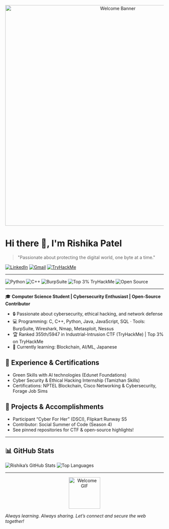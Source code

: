 <p align="center">
  <img src="https://your-banner-link.png" alt="Welcome Banner" width="700">
</p>

# Hi there 👋, I'm Rishika Patel

> "Passionate about protecting the digital world, one byte at a time."

[![LinkedIn](https://img.shields.io/badge/LinkedIn-0077B5?style=for-the-badge&logo=linkedin&logoColor=white)](https://www.linkedin.com/in/rishika-patel-854ba5289)
[![Gmail](https://img.shields.io/badge/Gmail-D14836?style=for-the-badge&logo=gmail&logoColor=white)](mailto:riku192004@gmail.com)
[![TryHackMe](https://img.shields.io/badge/TryHackMe-212C42?style=for-the-badge&logo=tryhackme&logoColor=red)](https://tryhackme.com/p/Rishikaaz)

---

![Python](https://img.shields.io/badge/Python-3776AB?style=for-the-badge&logo=python&logoColor=white)
![C++](https://img.shields.io/badge/C++-00599C?style=for-the-badge&logo=c%2B%2B&logoColor=white)
![BurpSuite](https://img.shields.io/badge/BurpSuite-FF6600?style=for-the-badge)
![Top 3% TryHackMe](https://img.shields.io/badge/TryHackMe-Top%203%25-brightgreen)
![Open Source](https://img.shields.io/badge/Open%20Source-FOSS-green)

---

🎓 **Computer Science Student | Cybersecurity Enthusiast | Open-Source Contributor**

- 🔒 Passionate about cybersecurity, ethical hacking, and network defense
- 💻 Programming: C, C++, Python, Java, JavaScript, SQL · Tools: BurpSuite, Wireshark, Nmap, Metasploit, Nessus
- 🏆 Ranked 355th/5947 in Industrial-Intrusion CTF (TryHackMe) | Top 3% on TryHackMe
- 🌱 Currently learning: Blockchain, AI/ML, Japanese

## 💼 Experience & Certifications

- Green Skills with AI technologies (Edunet Foundations)
- Cyber Security & Ethical Hacking Internship (Tamizhan Skills)
- Certifications: NPTEL Blockchain, Cisco Networking & Cybersecurity, Forage Job Sims

## 🚀 Projects & Accomplishments

- Participant “Cyber For Her” (DSCI), Flipkart Runway S5
- Contributor: Social Summer of Code (Season 4)
- See pinned repositories for CTF & open-source highlights!

---

## 📊 GitHub Stats

![Rishika’s GitHub Stats](https://github-readme-stats.vercel.app/api?username=Rishikaaz&show_icons=true&theme=radical)
![Top Languages](https://github-readme-stats.vercel.app/api/top-langs/?username=Rishikaaz&layout=compact&theme=radical)

---

<p align="center">
  <img src="https://media.giphy.com/media/hvRJCLFzcasrR4ia7z/giphy.gif" width="100" alt="Welcome GIF">
</p>

*Always learning. Always sharing. Let’s connect and secure the web together!*
